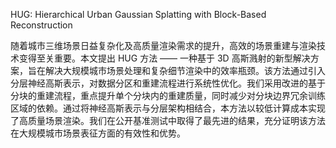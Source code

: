 HUG: Hierarchical Urban Gaussian Splatting with Block-Based Reconstruction

随着城市三维场景日益复杂化及高质量渲染需求的提升，高效的场景重建与渲染技术变得至关重要。本文提出 HUG 方法 —— 一种基于 3D 高斯溅射的新型解决方案，旨在解决大规模城市场景处理和复杂细节渲染中的效率瓶颈。该方法通过引入分层神经高斯表示，对数据分区和重建流程进行系统性优化。我们采用改进的基于分块的重建流程，重点提升单个分块内的重建质量，同时减少对分块边界冗余训练区域的依赖。通过将神经高斯表示与分层架构相结合，本方法以较低计算成本实现了高质量场景渲染。我们在公开基准测试中取得了最先进的结果，充分证明该方法在大规模城市场景表征方面的有效性和优势。